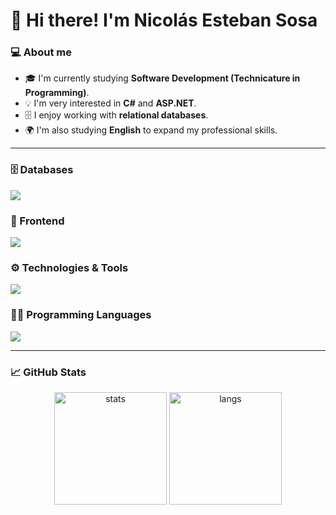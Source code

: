 # 👋 Hi there! I'm Nicolás Esteban Sosa  

### 💻 About me
- 🎓 I'm currently studying **Software Development (Technicature in Programming)**.  
- 💡 I'm very interested in **C#** and **ASP.NET**.  
- 🗄️ I enjoy working with **relational databases**.  
- 🌍 I'm also studying **English** to expand my professional skills.  

---

### 🗄️ Databases
<p align="left">
  <img src="https://img.shields.io/badge/SQL%20Server-CC2927?style=for-the-badge&logo=microsoftsqlserver&logoColor=white"/>
</p>

### 🎨 Frontend
<p align="left">
  <img src="https://skillicons.dev/icons?i=html,css,js" />
</p>

### ⚙️ Technologies & Tools
<p align="left">
  <img src="https://skillicons.dev/icons?i=git,github" />
</p>

### 👨‍💻 Programming Languages
<p align="left">
  <img src="https://skillicons.dev/icons?i=java,cs,cpp" />
</p>

---

### 📈 GitHub Stats
<p align="center">
  <img src="https://github-readme-stats.vercel.app/api?username=Nicolas-Sosa1&show_icons=true&theme=radical" alt="stats" height="180"/>
  <img src="https://github-readme-stats.vercel.app/api/top-langs/?username=Nicolas-Sosa1&layout=compact&theme=radical" alt="langs" height="180"/>
</p>
